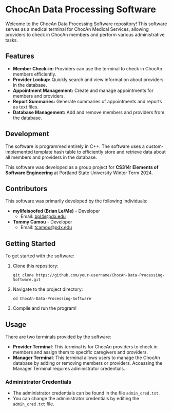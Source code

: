 # ChocAn Data Processing Software

Welcome to the ChocAn Data Processing Software repository! This software serves as a medical terminal for ChocAn Medical Services, allowing providers to check in ChocAn members and perform various administrative tasks.

## Features

- **Member Check-in:** Providers can use the terminal to check in ChocAn members efficiently.
- **Provider Lookup:** Quickly search and view information about providers in the database.
- **Appointment Management:** Create and manage appointments for members and providers.
- **Report Summaries:** Generate summaries of appointments and reports as text files.
- **Database Management:** Add and remove members and providers from the database.

## Development

The software is programmed entirely in C++. The software uses a custom-implemented template hash table to efficiently store and retrieve data about all members and providers in the database.  

This software was developed as a group project for **CS314: Elements of Software Engineering** at Portland State University Winter Term 2024.

## Contributors

This software was primarily developed by the following individuals:

- **mylifeisoofed (Brian Le/Me)** - Developer
    - Email: [bpl4@pdx.edu](mailto:bpl4@pdx.edu)
- **Tommy Camou** - Developer
    - Email: [tcamou@pdx.edu](mailto:tcamou@pdx.edu)

## Getting Started

To get started with the software:

1. Clone this repository:

    ```shell
    git clone https://github.com/your-username/ChocAn-Data-Processing-Software.git
    ```

2. Navigate to the project directory:

    ```shell
    cd ChocAn-Data-Processing-Software
    ```

3. Compile and run the program!

## Usage

There are two terminals provided by the software:

- **Provider Terminal**: This terminal is for ChocAn providers to check in members and assign them to specific caregivers and providers. 
- **Manager Terminal**: This terminal allows users to manage the ChocAn database by adding or removing members or providers. Accessing the Manager Terminal requires administrator credentials.

### Administrator Credentials
- The administrator credentials can be found in the file `admin_cred.txt`.
- You can change the administrator credentials by editing the `admin_cred.txt` file.

